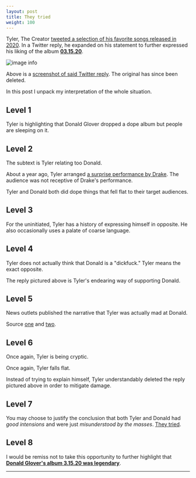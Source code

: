 ```yaml
---
layout: post
title: They tried
weight: 100
---
```


Tyler, The Creator [tweeted a selection of his favorite songs released in 2020](https://twitter.com/tylerthecreator/status/1337462813602717702?s=20). In a Twitter reply, he expanded on his statement to further expressed his liking of the album [**03.15.20**](https://smarturl.it/3152020DGP).

![image info](https://schultheiss.io/images/tyler-tweet-1.png)

Above is a [screenshot of said Twitter reply](https://twitter.com/maximuscruzrod/status/1337501251928346624). The original has since been deleted.

In this post I unpack my interpretation of the whole situation.

## Level 1

Tyler is highlighting that Donald Glover dropped a dope album but people are sleeping on it.

## Level 2

The subtext is Tyler relating too Donald.

About a year ago, Tyler arranged [a surprise performance by Drake](https://livemusicblog.com/news/drake-makes-surprise-appearance-at-camp-flog-gnaw/). The audience was not receptive of Drake's performance.

Tyler and Donald both did dope things that fell flat to their target audiences.

## Level 3

For the uninitiated, Tyler has a history of expressing himself in opposite. He also occasionally uses a palate of coarse language.

## Level 4

Tyler does not actually think that Donald is a "dickfuck." Tyler means the exact opposite.

The reply pictured above is Tyler's endearing way of supporting Donald.

## Level 5

News outlets published the narrative that Tyler was actually mad at Donald.

Source [one](https://www.complex.com/music/2020/12/tyler-the-creator-praises-childish-gambino-3-15-20) and [two](https://uproxx.com/music/tyler-the-creator-donald-glover-3-15-20/]).

## Level 6

Once again, Tyler is being cryptic.

Once again, Tyler falls flat.

Instead of trying to explain himself, Tyler understandably deleted the reply pictured above in order to mitigate damage.

## Level 7

You may choose to justify the conclusion that both Tyler and Donald had _good intensions_ and were just _misunderstood by the masses_. [They tried](https://schultheiss.io/They-tried).

## Level 8

I would be remiss not to take this opportunity to further highlight that [**Donald Glover's album 3.15.20 was legendary**](https://schultheiss.io/No-sound).

---
